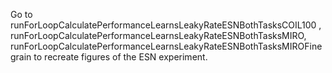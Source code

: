 
Go to runForLoopCalculatePerformanceLearnsLeakyRateESNBothTasksCOIL100 ,
runForLoopCalculatePerformanceLearnsLeakyRateESNBothTasksMIRO,
runForLoopCalculatePerformanceLearnsLeakyRateESNBothTasksMIROFinegrain
to recreate figures of the ESN experiment.
